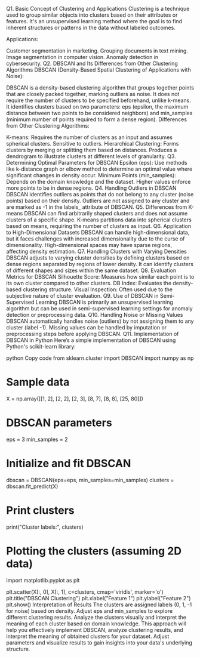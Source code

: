 Q1. Basic Concept of Clustering and Applications
Clustering is a technique used to group similar objects into clusters based on their attributes or features. It's an unsupervised learning method where the goal is to find inherent structures or patterns in the data without labeled outcomes.

Applications:

Customer segmentation in marketing.
Grouping documents in text mining.
Image segmentation in computer vision.
Anomaly detection in cybersecurity.
Q2. DBSCAN and Its Differences from Other Clustering Algorithms
DBSCAN (Density-Based Spatial Clustering of Applications with Noise):

DBSCAN is a density-based clustering algorithm that groups together points that are closely packed together, marking outliers as noise.
It does not require the number of clusters to be specified beforehand, unlike k-means.
It identifies clusters based on two parameters: eps (epsilon, the maximum distance between two points to be considered neighbors) and min_samples (minimum number of points required to form a dense region).
Differences from Other Clustering Algorithms:

K-means: Requires the number of clusters as an input and assumes spherical clusters. Sensitive to outliers.
Hierarchical Clustering: Forms clusters by merging or splitting them based on distances. Produces a dendrogram to illustrate clusters at different levels of granularity.
Q3. Determining Optimal Parameters for DBSCAN
Epsilon (eps): Use methods like k-distance graph or elbow method to determine an optimal value where significant changes in density occur.
Minimum Points (min_samples): Depends on the domain knowledge and the dataset. Higher values enforce more points to be in dense regions.
Q4. Handling Outliers in DBSCAN
DBSCAN identifies outliers as points that do not belong to any cluster (noise points) based on their density.
Outliers are not assigned to any cluster and are marked as -1 in the labels_ attribute of DBSCAN.
Q5. Differences from K-means
DBSCAN can find arbitrarily shaped clusters and does not assume clusters of a specific shape.
K-means partitions data into spherical clusters based on means, requiring the number of clusters as input.
Q6. Application to High-Dimensional Datasets
DBSCAN can handle high-dimensional data, but it faces challenges with increased dimensionality due to the curse of dimensionality.
High-dimensional spaces may have sparse regions, affecting density estimation.
Q7. Handling Clusters with Varying Densities
DBSCAN adjusts to varying cluster densities by defining clusters based on dense regions separated by regions of lower density.
It can identify clusters of different shapes and sizes within the same dataset.
Q8. Evaluation Metrics for DBSCAN
Silhouette Score: Measures how similar each point is to its own cluster compared to other clusters.
DB Index: Evaluates the density-based clustering structure.
Visual Inspection: Often used due to the subjective nature of cluster evaluation.
Q9. Use of DBSCAN in Semi-Supervised Learning
DBSCAN is primarily an unsupervised learning algorithm but can be used in semi-supervised learning settings for anomaly detection or preprocessing data.
Q10. Handling Noise or Missing Values
DBSCAN automatically handles noise (outliers) by not assigning them to any cluster (label -1).
Missing values can be handled by imputation or preprocessing steps before applying DBSCAN.
Q11. Implementation of DBSCAN in Python
Here’s a simple implementation of DBSCAN using Python's scikit-learn library:

python
Copy code
from sklearn.cluster import DBSCAN
import numpy as np

# Sample data
X = np.array([[1, 2], [2, 2], [2, 3],
              [8, 7], [8, 8], [25, 80]])

# DBSCAN parameters
eps = 3
min_samples = 2

# Initialize and fit DBSCAN
dbscan = DBSCAN(eps=eps, min_samples=min_samples)
clusters = dbscan.fit_predict(X)

# Print clusters
print("Cluster labels:", clusters)

# Plotting the clusters (assuming 2D data)
import matplotlib.pyplot as plt

plt.scatter(X[:, 0], X[:, 1], c=clusters, cmap='viridis', marker='o')
plt.title("DBSCAN Clustering")
plt.xlabel("Feature 1")
plt.ylabel("Feature 2")
plt.show()
Interpretation of Results
The clusters are assigned labels (0, 1, -1 for noise) based on density.
Adjust eps and min_samples to explore different clustering results.
Analyze the clusters visually and interpret the meaning of each cluster based on domain knowledge.
This approach will help you effectively implement DBSCAN, analyze clustering results, and interpret the meaning of obtained clusters for your dataset. Adjust parameters and visualize results to gain insights into your data's underlying structure.






